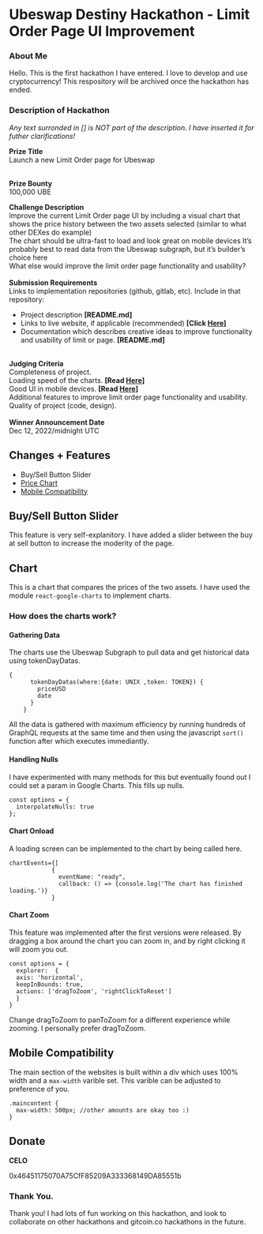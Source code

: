<h1>Ubeswap Destiny Hackathon - Limit Order Page UI Improvement</h1>
<h3>About Me</h3>
<p>Hello. This is the first hackathon I have entered. I love to develop and use cryptocurrency! This respository will be archived once the hackathon has ended.</p>
<p><h3>Description of Hackathon</h3>
  <p><em>Any text surronded in [] is NOT part of the description. I have inserted it for futher clarifications!</em></p>
<strong>Prize Title</strong><br>
Launch a new Limit Order page for Ubeswap<br><br>

<strong>Prize Bounty</strong><br>
100,000 UBE<br>

<strong>Challenge Description</strong><br>
Improve the current Limit Order page UI by including a visual chart that shows the price history between the two assets selected (similar to what other DEXes do example)<br>
The chart should be ultra-fast to load and look great on mobile devices
It’s probably best to read data from the Ubeswap subgraph, but it’s builder’s choice here<br>
What else would improve the limit order page functionality and usability?<br><br>
<strong>Submission Requirements</strong><br>
Links to implementation repositories (github, gitlab, etc). Include in that repository:<br>
<ul><li>Project description <strong>[README.md]</strong></li><li>Links to live website, if applicable (recommended) <strong>[Click <a href="https://henrygagnier.github.io/hackathon/">Here</a>]</strong></li><li>Documentation which describes creative ideas to improve functionality and usability of limit or page. <strong>[README.md]</strong></li></ul><br>
<strong>Judging Criteria</strong><br>
Completeness of project.<br>
Loading speed of the charts. <strong>[Read <a href='#speed'>Here</a>]</strong><br>
Good UI in mobile devices. <strong>[Read <a href='#mobile-comp'>Here</a>]</strong><br>
Additional features to improve limit order page functionality and usability.<br>
Quality of project (code, design).<br><br>
<strong>Winner Announcement Date</strong><br>
Dec 12, 2022/midnight UTC<br></p>
<h2>Changes + Features</h2>
<ul>
  <li>Buy/Sell Button Slider</li>
  <li><a href='#chart'>Price Chart</a></li>
  <li><a href='#mobile-comp'>Mobile Compatibility</a></li>
</ul>
<h2>Buy/Sell Button Slider</h2>
<p>This feature is very self-explanitory. I have added a slider between the buy at sell button to increase the moderity of the page.</p>
<h2 id='chart'>Chart</h2>
<p>This is a chart that compares the prices of the two assets. I have used the module <code>react-google-charts</code> to implement charts.</p>
<h3>How does the charts work?</h3>
<h4>Gathering Data</h4>
<p>The charts use the Ubeswap Subgraph to pull data and get historical data using tokenDayDatas.</p>
<code>{
      tokenDayDatas(where:{date: UNIX ,token: TOKEN}) {
        priceUSD
        date
      }
    }</code><br>
<p id='speed'>All the data is gathered with maximum efficiency by running hundreds of GraphQL 
 requests at the same time and then using the javascript <code>sort()</code> function after which executes immediantly.</p>
 <h4>Handling Nulls</h4>
 <p>I have experimented with many methods for this but eventually found out I could set a param in Google Charts. This fills up nulls.</p>
<code>const options = {
  interpolateNulls: true
};</code>
<h4>Chart Onload</h4>
<p>A loading screen can be implemented to the chart by being called here.</p>
<code>chartEvents={[
            {
              eventName: "ready",
              callback: () => {console.log('The chart has finished loading.')}
            }</code>
            <h4>Chart Zoom</h4>
<p>This feature was implemented after the first versions were released. By dragging a box around the chart you can zoom in, and by right clicking it will zoom you out.</p>
<code>const options = {
  explorer:  {
  axis: 'horizontal',
  keepInBounds: true,
  actions: ['dragToZoom', 'rightClickToReset']
  }
}</code><br>
<p>Change dragToZoom to panToZoom for a different experience while zooming. I personally prefer dragToZoom.</p>
<h2 id='mobile-comp'>Mobile Compatibility</h2>
<p>The main section of the websites is built within a div which uses 100% width and a <code>max-width</code> varible set. This varible can be adjusted to preference of you.</p>
<code>.maincontent {
  max-width: 500px; //other amounts are okay too :)
}</code>
<h2>Donate</h2>
<p><strong>CELO</strong></p>
<p>0x46451175070A75CfF85209A333368149DA85551b</p>
<h3>Thank You.</h3>
<p>Thank you! I had lots of fun working on this hackathon, and look to collaborate on other hackathons and gitcoin.co hackathons in  the future.</p>

